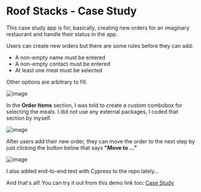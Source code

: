# Roof Stacks - Case Study

This case study app is for, basically, creating new orders for an imaginary restaurant and handle their status in the app. 

Users can create new orders but there are some rules before they can add:

- A non-empty name must be entered
- A non-empty contact must be entered
- At least one meal must be selected

Other options are arbitrary to fill.

![image](https://user-images.githubusercontent.com/40501852/203943634-529ee08c-9d39-4d8f-890b-98aaa6af431b.png)

In the **Order Items** section, I was told to create a custom combobox for selecting the meals. I did not use any external packages, I coded that section by myself.

![image](https://user-images.githubusercontent.com/40501852/203943886-c4a50f61-9f3b-4ce6-8db7-aa5e3aa9c621.png)

After users add their new order, they can move the order to the next step by just clicking the button below that says **"Move to ..."**

![image](https://user-images.githubusercontent.com/40501852/203943963-67bcec09-3623-41f7-8929-2718ab44a65b.png)

I also added end-to-end test with Cypress to the repo lately... 

And that's all! You can try it out from this demo link too: [Case Study](http://roofcase.hicaku.com/)
